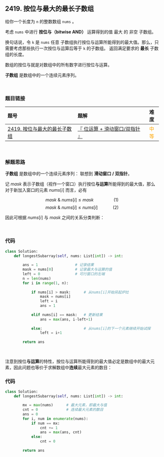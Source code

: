 
## 2419. 按位与最大的最长子数组

给你一个长度为 `n` 的整数数组 `nums` 。

考虑 `nums` 中进行 **按位与（bitwise AND）** 运算得到的值 最大 的 非空 子数组。

换句话说，令 `k` 是 `nums` 任意 子数组执行按位与运算所能得到的最大值。那么，只需要考虑那些执行一次按位与运算后等于 `k` 的子数组。
返回满足要求的 **最长** 子数组的长度。

数组的按位与就是对数组中的所有数字进行按位与运算。

**子数组** 是数组中的一个连续元素序列。
 


<br>

### 题目链接

| 题号 |  题解 | 难度 |
| :-----| :---- | :----: |
| [2419. 按位与最大的最长子数组](https://leetcode.cn/problems/longest-subarray-with-maximum-bitwise-and/description/) |  [『 位运算 + 滑动窗口/双指针 』](https://leetcode.cn/problems/longest-subarray-with-maximum-bitwise-and/solutions/1847918/by-flix-zosj/) | <font color="orange"> 中等 </font> |

<br>





### 解题思路


**子数组** 是数组中的一个连续元素序列： 联想到 **滑动窗口  /  双指针**。


记 $mask$ 表示子数组（视作一个窗口）执行按位**与运算**所能得到的最大值，那么对于新加入窗口的元素 $nums[i]$ 而言，必有 

$$mask \ \& \ nums[i] \leq mask \quad\quad\quad\quad (1)$$
$$mask \ \& \ nums[i] \leq nums[i] \quad\quad\quad (2)$$

因此可根据 $nums[i]$ 与 $mask$ 之间的关系分类判断：

<br>



### 代码
```Python []
class Solution:
    def longestSubarray(self, nums: List[int]) -> int:
        
        ans = 1                 # 记录结果
        mask = nums[0]          # 记录最大与运算的值
        left = 0                # 可行窗口的左端
        n = len(nums)
        for i in range(1, n):
            
            if nums[i] > mask:      # 从nums[i]开始另起炉灶
                mask = nums[i]
                left = i
                ans = 1
            
            elif nums[i] == mask:   # 更新结果
                ans = max(ans, i-left+1)
            
            else:                   # 从nums[i]的下一个元素继续开始试探
                left = i+1
            
        return ans
```



<br>



注意到按位**与运算**的特性，按位与运算所能得到的最大值必定是数组中的最大元素，因此问题也等价于求解数组中**连续**最大元素的数目：



### 代码
```Python []
class Solution:
    def longestSubarray(self, nums: List[int]) -> int:

        mx = max(nums)      # 最大元素，即最大与值
        cnt = 0             # 连续最大元素的数目
        ans = 0
        for i, num in enumerate(nums):
            if num == mx:
                cnt += 1
                ans = max(ans, cnt)
            else:
                cnt = 0
            
        return ans
```
